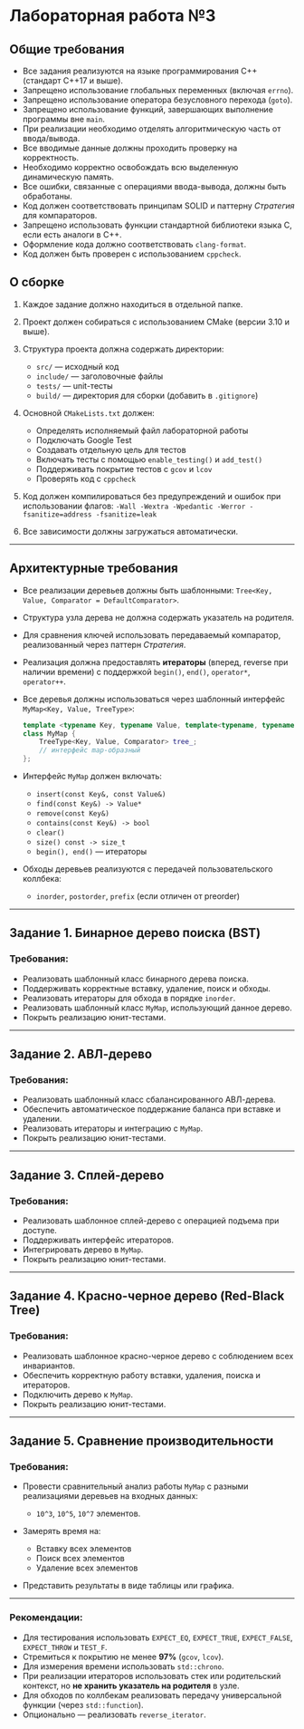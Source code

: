 # Лабораторная работа №3

## Общие требования

* Все задания реализуются на языке программирования C++ (стандарт C++17 и выше).
* Запрещено использование глобальных переменных (включая `errno`).
* Запрещено использование оператора безусловного перехода (`goto`).
* Запрещено использование функций, завершающих выполнение программы вне `main`.
* При реализации необходимо отделять алгоритмическую часть от ввода/вывода.
* Все вводимые данные должны проходить проверку на корректность.
* Необходимо корректно освобождать всю выделенную динамическую память.
* Все ошибки, связанные с операциями ввода-вывода, должны быть обработаны.
* Код должен соответствовать принципам SOLID и паттерну *Стратегия* для компараторов.
* Запрещено использовать функции стандартной библиотеки языка C, если есть аналоги в C++.
* Оформление кода должно соответствовать `clang-format`.
* Код должен быть проверен с использованием `cppcheck`.

## О сборке

1. Каждое задание должно находиться в отдельной папке.
2. Проект должен собираться с использованием CMake (версии 3.10 и выше).
3. Структура проекта должна содержать директории:

   * `src/` — исходный код
   * `include/` — заголовочные файлы
   * `tests/` — unit-тесты
   * `build/` — директория для сборки (добавить в `.gitignore`)
4. Основной `CMakeLists.txt` должен:

   * Определять исполняемый файл лабораторной работы
   * Подключать Google Test
   * Создавать отдельную цель для тестов
   * Включать тесты с помощью `enable_testing()` и `add_test()`
   * Поддерживать покрытие тестов с `gcov` и `lcov`
   * Проверять код с `cppcheck`
5. Код должен компилироваться без предупреждений и ошибок при использовании флагов:
   `-Wall -Wextra -Wpedantic -Werror -fsanitize=address -fsanitize=leak`
6. Все зависимости должны загружаться автоматически.

---

## Архитектурные требования

* Все реализации деревьев должны быть шаблонными:
  `Tree<Key, Value, Comparator = DefaultComparator>`.
* Структура узла дерева не должна содержать указатель на родителя.
* Для сравнения ключей использовать передаваемый компаратор, реализованный через паттерн *Стратегия*.
* Реализация должна предоставлять **итераторы** (вперед, reverse при наличии времени) с поддержкой `begin()`, `end()`, `operator*`, `operator++`.
* Все деревья должны использоваться через шаблонный интерфейс `MyMap<Key, Value, TreeType>`:

  ```cpp
  template <typename Key, typename Value, template<typename, typename, typename> class TreeType, typename Comparator = DefaultComparator>
  class MyMap {
      TreeType<Key, Value, Comparator> tree_;
      // интерфейс map-образный
  };
  ```
* Интерфейс `MyMap` должен включать:

  * `insert(const Key&, const Value&)`
  * `find(const Key&) -> Value*`
  * `remove(const Key&)`
  * `contains(const Key&) -> bool`
  * `clear()`
  * `size() const -> size_t`
  * `begin(), end()` — итераторы
* Обходы деревьев реализуются с передачей пользовательского коллбека:

  * `inorder`, `postorder`, `prefix` (если отличен от preorder)

---

## Задание 1. Бинарное дерево поиска (BST)

### Требования:

* Реализовать шаблонный класс бинарного дерева поиска.
* Поддерживать корректные вставку, удаление, поиск и обходы.
* Реализовать итераторы для обхода в порядке `inorder`.
* Реализовать шаблонный класс `MyMap`, использующий данное дерево.
* Покрыть реализацию юнит-тестами.

---

## Задание 2. АВЛ-дерево

### Требования:

* Реализовать шаблонный класс сбалансированного АВЛ-дерева.
* Обеспечить автоматическое поддержание баланса при вставке и удалении.
* Реализовать итераторы и интеграцию с `MyMap`.
* Покрыть реализацию юнит-тестами.

---

## Задание 3. Сплей-дерево

### Требования:

* Реализовать шаблонное сплей-дерево с операцией подъема при доступе.
* Поддерживать интерфейс итераторов.
* Интегрировать дерево в `MyMap`.
* Покрыть реализацию юнит-тестами.

---

## Задание 4. Красно-черное дерево (Red-Black Tree)

### Требования:

* Реализовать шаблонное красно-черное дерево с соблюдением всех инвариантов.
* Обеспечить корректную работу вставки, удаления, поиска и итераторов.
* Подключить дерево к `MyMap`.
* Покрыть реализацию юнит-тестами.

---

## Задание 5. Сравнение производительности

### Требования:

* Провести сравнительный анализ работы `MyMap` с разными реализациями деревьев на входных данных:

  * `10^3`, `10^5`, `10^7` элементов.
* Замерять время на:

  * Вставку всех элементов
  * Поиск всех элементов
  * Удаление всех элементов
* Представить результаты в виде таблицы или графика.

---

### **Рекомендации:**

* Для тестирования использовать `EXPECT_EQ`, `EXPECT_TRUE`, `EXPECT_FALSE`, `EXPECT_THROW` и `TEST_F`.
* Стремиться к покрытию не менее **97%** (`gcov`, `lcov`).
* Для измерения времени использовать `std::chrono`.
* При реализации итераторов использовать стек или родительский контекст, но **не хранить указатель на родителя** в узле.
* Для обходов по коллбекам реализовать передачу универсальной функции (через `std::function`).
* Опционально — реализовать `reverse_iterator`.
